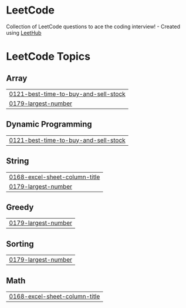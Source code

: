 # LeetCode
Collection of LeetCode questions to ace the coding interview! - Created using [LeetHub](https://github.com/QasimWani/LeetHub)

<!---LeetCode Topics Start-->
# LeetCode Topics
## Array
|  |
| ------- |
| [0121-best-time-to-buy-and-sell-stock](https://github.com/lucasven/LeetCode/tree/master/0121-best-time-to-buy-and-sell-stock) |
| [0179-largest-number](https://github.com/lucasven/LeetCode/tree/master/0179-largest-number) |
## Dynamic Programming
|  |
| ------- |
| [0121-best-time-to-buy-and-sell-stock](https://github.com/lucasven/LeetCode/tree/master/0121-best-time-to-buy-and-sell-stock) |
## String
|  |
| ------- |
| [0168-excel-sheet-column-title](https://github.com/lucasven/LeetCode/tree/master/0168-excel-sheet-column-title) |
| [0179-largest-number](https://github.com/lucasven/LeetCode/tree/master/0179-largest-number) |
## Greedy
|  |
| ------- |
| [0179-largest-number](https://github.com/lucasven/LeetCode/tree/master/0179-largest-number) |
## Sorting
|  |
| ------- |
| [0179-largest-number](https://github.com/lucasven/LeetCode/tree/master/0179-largest-number) |
## Math
|  |
| ------- |
| [0168-excel-sheet-column-title](https://github.com/lucasven/LeetCode/tree/master/0168-excel-sheet-column-title) |
<!---LeetCode Topics End-->